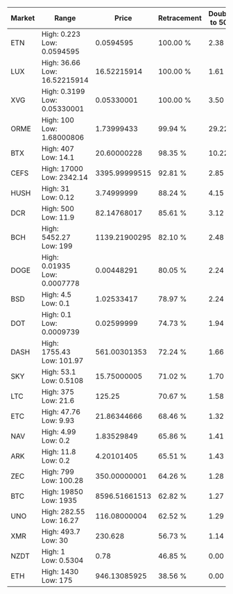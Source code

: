 | Market | Range | Price| Retracement | Doubles to 50% |
| --- | --- | --- | --- | --- |
| ETN | High: 0.223<br />Low: 0.0594595 | 0.0594595 | 100.00 % | 2.38 |
| LUX | High: 36.66<br />Low: 16.52215914 | 16.52215914 | 100.00 % | 1.61 |
| XVG | High: 0.3199<br />Low: 0.05330001 | 0.05330001 | 100.00 % | 3.50 |
| ORME | High: 100<br />Low: 1.68000806 | 1.73999433 | 99.94 % | 29.22 |
| BTX | High: 407<br />Low: 14.1 | 20.60000228 | 98.35 % | 10.22 |
| CEFS | High: 17000<br />Low: 2342.14 | 3395.99999515 | 92.81 % | 2.85 |
| HUSH | High: 31<br />Low: 0.12 | 3.74999999 | 88.24 % | 4.15 |
| DCR | High: 500<br />Low: 11.9 | 82.14768017 | 85.61 % | 3.12 |
| BCH | High: 5452.27<br />Low: 199 | 1139.21900295 | 82.10 % | 2.48 |
| DOGE | High: 0.01935<br />Low: 0.0007778 | 0.00448291 | 80.05 % | 2.24 |
| BSD | High: 4.5<br />Low: 0.1 | 1.02533417 | 78.97 % | 2.24 |
| DOT | High: 0.1<br />Low: 0.0009739 | 0.02599999 | 74.73 % | 1.94 |
| DASH | High: 1755.43<br />Low: 101.97 | 561.00301353 | 72.24 % | 1.66 |
| SKY | High: 53.1<br />Low: 0.5108 | 15.75000005 | 71.02 % | 1.70 |
| LTC | High: 375<br />Low: 21.6 | 125.25 | 70.67 % | 1.58 |
| ETC | High: 47.76<br />Low: 9.93 | 21.86344666 | 68.46 % | 1.32 |
| NAV | High: 4.99<br />Low: 0.2 | 1.83529849 | 65.86 % | 1.41 |
| ARK | High: 11.8<br />Low: 0.2 | 4.20101405 | 65.51 % | 1.43 |
| ZEC | High: 799<br />Low: 100.28 | 350.00000001 | 64.26 % | 1.28 |
| BTC | High: 19850<br />Low: 1935 | 8596.51661513 | 62.82 % | 1.27 |
| UNO | High: 282.55<br />Low: 16.27 | 116.08000004 | 62.52 % | 1.29 |
| XMR | High: 493.7<br />Low: 30 | 230.628 | 56.73 % | 1.14 |
| NZDT | High: 1<br />Low: 0.5304 | 0.78 | 46.85 % | 0.00 |
| ETH | High: 1430<br />Low: 175 | 946.13085925 | 38.56 % | 0.00 |
